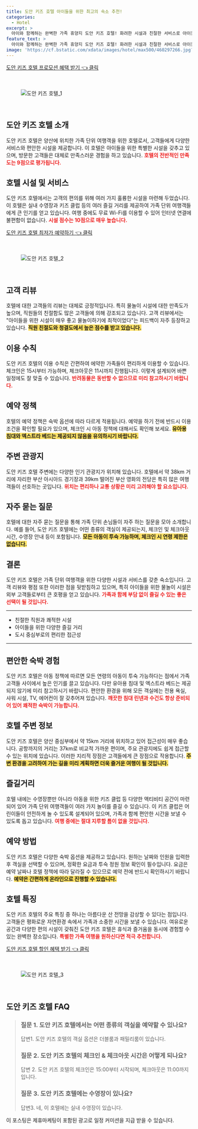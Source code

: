 ```yaml
---
title: 도안 키즈 호텔 아이들을 위한 최고의 숙소 추천!
categories:
  - Hotel
excerpt: >
  아이와 함께하는 완벽한 가족 휴양지 도안 키즈 호텔! 화려한 시설과 친절한 서비스로 아이들이 꿈꾸는 물놀이 paradise가 펼쳐집니다. 부담 없는 가격으로 안전하고 쾌적한 여행을 즐겨보세요!
feature_text: >
  아이와 함께하는 완벽한 가족 휴양지 도안 키즈 호텔! 화려한 시설과 친절한 서비스로 아이들이 꿈꾸는 물놀이 paradise가 펼쳐집니다. 부담 없는 가격으로 안전하고 쾌적한 여행을 즐겨보세요!
image: 'https://cf.bstatic.com/xdata/images/hotel/max500/460297266.jpg?k=5d460653572fd56802c862cf78953eb3aaf34c958bc0eeb0ff322d034ec55f95&o=&hp=1'
---
```


<p><a class="modoo-button" href="https://tinyurl.com/2y6blf3r" rel="nofollow noopener">도안 키즈 호텔 프로모션 혜택 받기 👈 클릭</a></p><br/>
<figure class="image"><img alt="도안 키즈 호텔_1" src="https://cf.bstatic.com/xdata/images/hotel/max1024x768/460262607.jpg?k=a2923fdf0408ad44183cd8b3f8bbaeadf36622650833d1c227532d605f06e7c6&amp;o=&amp;hp=1"/></figure><br/>

<h2 id="도안_키즈_호텔_소개">도안 키즈 호텔 소개</h2>
<p>도안 키즈 호텔은 양산에 위치한 가족 단위 여행객을 위한 호텔로서, 고객들에게 다양한 서비스와 편안한 시설을 제공합니다. 이 호텔은 아이들을 위한 특별한 시설을 갖추고 있으며, 방문한 고객들은 대체로 만족스러운 경험을 하고 있습니다. <b><span style="color: #ee2323;">호텔의 전반적인 만족도는 9점으로 평가됩니다.</span></b></p>
<h2 id="호텔_시설_및_서비스">호텔 시설 및 서비스</h2>
<p>도안 키즈 호텔에서는 고객의 편의를 위해 여러 가지 훌륭한 시설을 마련해 두었습니다. 이 호텔은 실내 수영장과 키즈 클럽 등의 여러 즐길 거리를 제공하여 가족 단위 여행객들에게 큰 인기를 얻고 있습니다. 여행 중에도 무료 Wi-Fi를 이용할 수 있어 인터넷 연결에 불편함이 없습니다. <b><span style="color: #ee2323;">시설 점수는 10점으로 매우 높습니다.</span></b></p>
<p><a class="modoo-button" href="https://tinyurl.com/2y6blf3r" rel="nofollow noopener">도안 키즈 호텔 최저가 예약하기 👈 클릭</a></p><br/>
<figure class="image"><img alt="도안 키즈 호텔_2" src="https://cf.bstatic.com/xdata/images/hotel/max500/460297266.jpg?k=5d460653572fd56802c862cf78953eb3aaf34c958bc0eeb0ff322d034ec55f95&amp;o=&amp;hp=1"/></figure><br/>
<h2 id="고객_리뷰">고객 리뷰</h2>
<p>호텔에 대한 고객들의 리뷰는 대체로 긍정적입니다. 특히 물놀이 시설에 대한 만족도가 높으며, 직원들의 친절함도 많은 고객들에 의해 강조되고 있습니다. 고객 리뷰에서는 "아이들을 위한 시설이 매우 좋고 물놀이하기에 최적이었다"는 피드백이 자주 등장하고 있습니다. <b><span style="background-color: #ffe066;">직원 친절도와 청결도에서 높은 점수를 받고 있습니다.</span></b></p>
<h2 id="이용_수칙">이용 수칙</h2>
<p>도안 키즈 호텔의 이용 수칙은 간편하여 에약한 가족들이 편리하게 이용할 수 있습니다. 체크인은 15시부터 가능하며, 체크아웃은 11시까지 진행됩니다. 이렇게 설계되어 바쁜 일정에도 잘 맞출 수 있습니다. <b><span style="color: #ee2323;">반려동물은 동반할 수 없으므로 미리 참고하시기 바랍니다.</span></b></p>
<h2 id="예약_정책">예약 정책</h2>
<p>호텔의 예약 정책은 숙박 옵션에 따라 다르게 적용됩니다. 예약을 하기 전에 반드시 이용 조건을 확인할 필요가 있으며, 체크인 시 아동 정책에 대해서도 확인해 보세요. <b><span style="background-color: #ffe066;">유아용 침대와 엑스트라 베드는 제공되지 않음을 유의하시기 바랍니다.</span></b></p>
<h2 id="주변_관광지">주변 관광지</h2>
<p>도안 키즈 호텔 주변에는 다양한 인기 관광지가 위치해 있습니다. 호텔에서 약 38km 거리에 자리한 부산 아시아드 경기장과 39km 떨어진 부산 영화의 전당은 특히 많은 여행객들이 선호하는 곳입니다. <b><span style="color: #ee2323;">위치는 편리하나 교통 상황은 미리 고려해야 할 요소입니다.</span></b></p>
<h2 id="자주_묻는_질문">자주 묻는 질문</h2>
<p>호텔에 대한 자주 묻는 질문을 통해 가족 단위 손님들이 자주 하는 질문을 모아 소개합니다. 예를 들어, 도안 키즈 호텔에는 어떤 종류의 객실이 제공되는지, 체크인 및 체크아웃 시간, 수영장 안내 등이 포함됩니다. <b><span style="background-color: #ffe066;">모든 아동이 투숙 가능하며, 체크인 시 연령 제한은 없습니다.</span></b></p>
<h2 id="결론">결론</h2>
<p>도안 키즈 호텔은 가족 단위 여행객을 위한 다양한 시설과 서비스를 갖춘 숙소입니다. 고객 리뷰와 평점 또한 이러한 점을 뒷받침하고 있으며, 특히 아이들을 위한 물놀이 시설은 외부 고객들로부터 큰 호평을 얻고 있습니다. <b><span style="color: #ee2323;">가족과 함께 부담 없이 즐길 수 있는 좋은 선택이 될 것입니다.</span></b></p>
<hr/>
<ul>
<li>친절한 직원과 쾌적한 시설</li>
<li>아이들을 위한 다양한 즐길 거리</li>
<li>도시 중심부로의 편리한 접근성</li>
</ul>
<hr/>
<h2 id="편안한_숙박_경험">편안한 숙박 경험</h2>
<p>도안 키즈 호텔은 아동 정책에 따르면 모든 연령의 아동이 투숙 가능하다는 점에서 가족 고객들 사이에서 높은 인기를 끌고 있습니다. 다만 유아용 침대 및 엑스트라 베드는 제공되지 않기에 미리 참고하시기 바랍니다. 편안한 환경을 위해 모든 객실에는 전용 욕실, 샤워 시설, TV, 에어컨이 잘 갖추어져 있습니다. <b><span style="color: #ee2323;">깨끗한 침대 린넨과 수건도 항상 준비되어 있어 쾌적한 숙박이 가능합니다.</span></b></p>
<h2 id="호텔_주변_정보">호텔 주변 정보</h2>
<p>도안 키즈 호텔은 양산 중심부에서 약 15km 거리에 위치하고 있어 접근성이 매우 좋습니다. 공항까지의 거리는 37km로 비교적 가까운 편이며, 주요 관광지에도 쉽게 접근할 수 있는 위치에 있습니다. 이러한 지리적 장점은 고객들에게 큰 장점으로 작용합니다. <b><span style="background-color: #ffe066;">주변 환경을 고려하여 가는 길을 미리 계획하면 더욱 즐거운 여행이 될 것입니다.</span></b></p>
<h2 id="즐길거리">즐길거리</h2>
<p>호텔 내에는 수영장뿐만 아니라 아동을 위한 키즈 클럽 등 다양한 액티비티 공간이 마련되어 있어 가족 단위 여행객들이 여러 가지 놀이를 즐길 수 있습니다. 이 키즈 클럽은 어린이들이 안전하게 놀 수 있도록 설계되어 있으며, 가족과 함께 편안한 시간을 보낼 수 있도록 돕고 있습니다. <b><span style="color: #ee2323;">여행 중에는 절대 지루할 틈이 없을 것입니다.</span></b></p>
<h2 id="예약_방법">예약 방법</h2>
<p>도안 키즈 호텔은 다양한 숙박 옵션을 제공하고 있습니다. 원하는 날짜와 인원을 입력한 후 객실을 선택할 수 있으며, 정확한 요금과 투숙 정원 정보 확인이 필수입니다. 요금은 예약 날짜나 호텔 정책에 따라 달라질 수 있으므로 예약 전에 반드시 확인하시기 바랍니다. <b><span style="background-color: #ffe066;">예약은 간편하게 온라인으로 진행할 수 있습니다.</span></b></p>
<h2 id="호텔_특징">호텔 특징</h2>
<p>도안 키즈 호텔의 주요 특징 중 하나는 아름다운 산 전망을 감상할 수 있다는 점입니다. 고객들은 평화로운 자연환경 속에서 가족과 소중한 시간을 보낼 수 있습니다. 여유로운 공간과 다양한 편의 시설이 갖춰진 도안 키즈 호텔은 휴식과 즐거움을 동시에 경험할 수 있는 완벽한 장소입니다. <b><span style="color: #ee2323;">특별한 가족 여행을 원하신다면 적극 추천합니다.</span></b></p>

<p><a class="modoo-button" href="https://tinyurl.com/2y6blf3r" rel="nofollow noopener">도안 키즈 호텔 할인 혜택 받기 👈 클릭</a></p><br>

<figure class="image"><img src="https://cf.bstatic.com/xdata/images/hotel/max500/460297251.jpg?k=af20e97c73d9552df79058d883d10b9c0117f287f300b0b9da5534abf73f672f&o=&hp=1" alt="도안 키즈 호텔_3"></figure><br>
<h2 id="도안 키즈 호텔_FAQ">도안 키즈 호텔 FAQ</h2>
<div itemscope="" itemtype="https://schema.org/FAQPage"> 
<blockquote> 
<div itemscope="" itemprop="mainEntity" itemtype="https://schema.org/Question"> 
<h3 id="질문_1" itemprop="name">질문 1. 도안 키즈 호텔에서는 어떤 종류의 객실을 예약할 수 있나요?</h3> 
<div itemscope="" itemprop="acceptedAnswer" itemtype="https://schema.org/Answer"> 
<span itemprop="text"> 
<p>답변1. 도안 키즈 호텔의 객실 옵션은 더블룸과 패밀리룸이 있습니다.</p> 
</span> 
</div> 
</div> 
<div itemscope="" itemprop="mainEntity" itemtype="https://schema.org/Question"> 
<h3 id="질문_2" itemprop="name">질문 2. 도안 키즈 호텔의 체크인 & 체크아웃 시간은 어떻게 되나요?</h3> 
<div itemscope="" itemprop="acceptedAnswer" itemtype="https://schema.org/Answer"> 
<span itemprop="text"> 
<p>답변 2. 도안 키즈 호텔의 체크인은 15:00부터 시작되며, 체크아웃은 11:00까지입니다.</p> 
</span> 
</div> 
</div> 
<div itemscope="" itemprop="mainEntity" itemtype="https://schema.org/Question"> 
<h3 id="질문_3" itemprop="name">질문 3. 도안 키즈 호텔에는 수영장이 있나요?</h3> 
<div itemscope="" itemprop="acceptedAnswer" itemtype="https://schema.org/Answer"> 
<span itemprop="text"> 
<p>답변3. 네, 이 호텔에는 실내 수영장이 있습니다.</p> 
</span> 
</div> 
</div> 
</blockquote> 
</div><p>이 포스팅은 제휴마케팅이 포함된 광고로 일정 커미션을 지급 받을 수 있습니다.</p>

